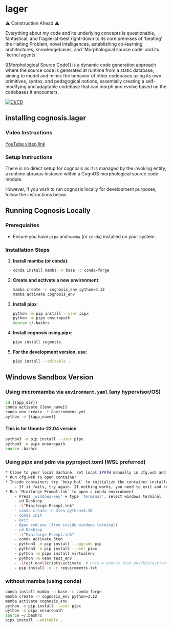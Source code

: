 # lager

⚠ Construction Ahead ⚠

Everything about my code and its underlying concepts is questionable, fantastical, and fragile-at-best right-down to its core premises of 'beating' the Halting Problem, novel intelligences, establishing co-learning architectures, knowledgebases, and 'Morphological source code' and its 'kernel agents'.

[[Morphological Source Code]] is a dynamic code generation approach where the source code is generated at runtime from a static database, aiming to model and mimic the behavior of other codebases using its own primitives, syntax, and pedagogical notions, essentially creating a self-modifying and adaptable codebase that can morph and evolve based on the codebases it encounters.

[![CI/CD](https://github.com/MOONLAPSED/tp-ob/actions/workflows/main.yaml/badge.svg)](https://github.com/MOONLAPSED/tp-ob/actions/workflows/main.yaml)


## installing cognosis.lager

### Video Instructions
[YouTube video link](https://youtu.be/XeeYZZujvAA?si=XhxOMCypKHpWKSjM)

### Setup Instructions

There is no direct setup for cognosis as it is managed by the invoking entity, a runtime abraxus instance within a CognOS morphological source code module.

However, if you wish to run cognosis locally for development purposes, follow the instructions below.

## Running Cognosis Locally

### Prerequisites
- Ensure you have `pipx` and `mamba` (or `conda`) installed on your system.

### Installation Steps

1. **Install mamba (or conda)**:
    ```sh
    conda install mamba -n base -c conda-forge
    ```

2. **Create and activate a new environment**:
    ```sh
    mamba create -n cognosis_env python=3.12
    mamba activate cognosis_env
    ```

3. **Install pipx**:
    ```sh
    python -m pip install --user pipx
    python -m pipx ensurepath
    source ~/.bashrc
    ```

4. **Install cognosis using pipx**:
    ```sh
    pipx install cognosis
    ```

5. **For the development version, use**:
    ```sh
    pipx install --editable .
    ```

## Windows Sandbox Version

### Using micromamba via `environment.yaml` (any hypervisor/OS)
```sh
cd {{app_dir}}
conda activate {{env_name}}
conda env create -f environment.yml
python -m {{app_name}}
```
#### This is for Ubuntu-22.04 version
```sh
python3 -m pip install --user pipx
python3 -m pipx ensurepath
source .bashrc
```

### Using pipx and pdm via pyproject.toml (WSL preferred)
```sh
* Clone to your local machine, set local $PATH manually in cfg.wsb and scoop.ps1.
* Run cfg.wsb to open container
* Inside container; try `boxy.bat` to initialize the container installation 
    - If it fails, try again. If nothing works, you need to exit and restart the whole container
* Run `Miniforge Prompt.lnk` to open a conda environment 
    - Press 'windows-key' + type 'terminal', select windows terminal
    - cd Desktop
    - .\"Miniforge Prompt.lnk"
    - conda create -n 3ten python=3.10
    - conda init
    - exit
    - Open cmd.exe (from inside windows terminal)
    - cd Desktop
    - .\"Miniforge Prompt.lnk"
    - conda activate 3ten
    - python3 -m pip install --upgrade pip
    - python3 -m pip install --user pipx
    - python -m pipx install virtualenv
    - python -m venv test_env
    - .\test_env\Scripts\activate  # unix->'source test_env/bin/activate'
    - pip install -e -r requirements.txt
```

### without mamba (using conda)
```sh
conda install mamba -n base -c conda-forge
mamba create -n cognosis_env python=3.12
mamba activate cognosis_env
python -m pip install --user pipx
python -m pipx ensurepath
source ~/.bashrc
pipx install --editable .
```

